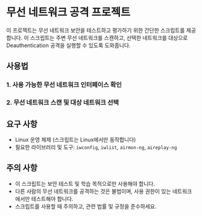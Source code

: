 # 무선 네트워크 공격 프로젝트

이 프로젝트는 무선 네트워크 보안을 테스트하고 평가하기 위한 간단한 스크립트를 제공합니다. 이 스크립트는 주변 무선 네트워크를 스캔하고, 선택한 네트워크를 대상으로 Deauthentication 공격을 실행할 수 있도록 도와줍니다.

## 사용법

### 1. 사용 가능한 무선 네트워크 인터페이스 확인

### 2. 무선 네트워크 스캔 및 대상 네트워크 선택

## 요구 사항

-   Linux 운영 체제 (스크립트는 Linux에서만 동작합니다)
-   필요한 라이브러리 및 도구: `iwconfig`, `iwlist`, `airmon-ng`, `aireplay-ng`

## 주의 사항

-   이 스크립트는 보안 테스트 및 학습 목적으로만 사용해야 합니다.
-   다른 사람의 무선 네트워크를 공격하는 것은 불법이며, 사용 권한이 있는 네트워크에서만 테스트해야 합니다.
-   스크립트를 사용할 때 주의하고, 관련 법률 및 규정을 준수하세요.
